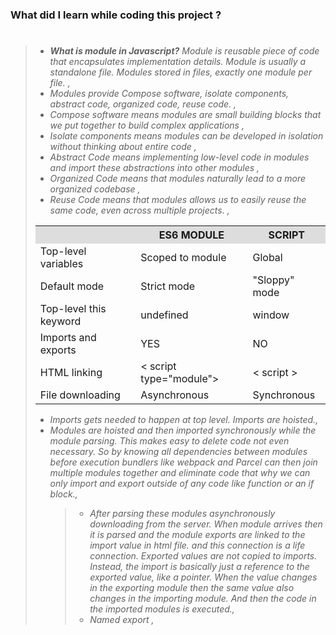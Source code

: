 ### What did I learn while coding this project ?

> #
>
> - _**What is module in Javascript?** Module is reusable piece of code that encapsulates implementation details. Module is usually a standalone file. Modules stored in files, exactly one module per file. ,_
> - _Modules provide Compose software, isolate components, abstract code, organized code, reuse code. ,_
> - _Compose software means modules are small building blocks that we put together to build complex applications ,_
> - _Isolate components means modules can be developed in isolation without thinking about entire code ,_
> - _Abstract Code means implementing low-level code in modules and import these abstractions into other modules ,_
> - _Organized Code means that modules naturally lead to a more organized codebase ,_
> - _Reuse Code means that modules allows us to easily reuse the same code, even across multiple projects. ,_
> <table>

  <tr>
    <th style="background-color: #ddd;"></th>
    <th style="background-color: #ddd;">ES6 MODULE</th>
    <th style="background-color: #ddd;">SCRIPT</th>
  </tr>
  <tr>
    <td>Top-level variables</td>
    <td>Scoped to module</td>
    <td>Global</td>
  </tr>
  <tr>
    <td>Default mode</td>
    <td>Strict mode</td>
    <td>"Sloppy" mode</td>
  </tr>
  <tr>
    <td>Top-level this keyword</td>
    <td>undefined</td>
    <td>window</td>
  </tr>
  <tr>
    <td>Imports and exports</td>
    <td>YES</td>
    <td>NO</td>
  </tr>
   <tr>
    <td>HTML linking</td>
    <td>< script type="module"></td>
    <td>< script ></td>
  </tr>
   <tr>
    <td>File downloading</td>
    <td>Asynchronous</td>
    <td>Synchronous</td>
  </tr>
 </table>

- _Imports gets needed to happen at top level. Imports are hoisted.,_
- _Modules are hoisted and then imported synchronously while the module parsing. This makes easy to delete code not even necessary. So by knowing all dependencies between modules before execution bundlers like webpack and Parcel can then join multiple modules together and eliminate code that why we can only import and export outside of any code like function or an if block.,_
  > - _After parsing these modules asynchronously downloading from the server. When module arrives then it is parsed and the module exports are linked to the import value in html file. and this connection is a life connection. Exported values are not copied to imports. Instead, the import is basically just a reference to the exported value, like a pointer. When the value changes in the exporting module then the same value also changes in the importing module. And then the code in the imported modules is executed.,_
  > - _Named export ,_
  >
  > #
